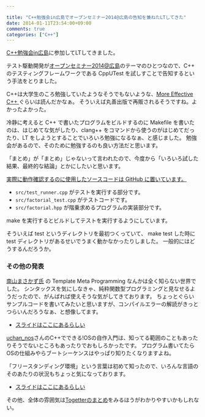 ```yaml
---

title: "C++勉強会in広島でオープンセミナー2014@広島の告知を兼ねたLTしてきた"
date: 2014-01-11T23:54:00+09:00
comments: true
categories: ["C++"]
---
```


[C++勉強会in広島](http://partake.in/events/5ddde1fe-88b7-4541-9f37-02cf4fa0284c)に参加してLTしてきました。

<script async class="speakerdeck-embed" data-id="767eb2105c40013147cb72318cd7c772" data-ratio="1.33333333333333" src="//speakerdeck.com/assets/embed.js"></script>

テスト駆動開発が[オープンセミナー2014@広島](http://osh-2014.github.io/)のテーマのひとつなので、C++ のテスティングフレームワークである CppUTest を試しすことで告知するという手法をとりました。

C++は大学生のころ勉強していたようなそうでもないような、[More Effective C++ ](https://www.amazon.co.jp/dp/4621066064?tag=eiel-22&camp=1027&creative=7407&linkCode=as4&creativeASIN=4621066064&adid=1AD3439TTKC9VEHCJTFN&)ぐらいは読んだかなぁ。
そういえば丸善出版で再販されるそうですね。よかったよかった。

冷静に考えると C++ で書いたプログラムをビルドするのに Makefile を書いたのは、はじめてな気がしたり、clang++ をコマンドから使うのがはじめてだったり、LT をしようとすることでいろいろ勉強になるなぁ、と感じました。
勉強会があるので、そのために勉強するのも良い方法だと思います。

「まとめ」が「まとめ」じゃないって言われたので、今度から「いろいろ試した結果、最終的な結論」とかにしたいと思います。

[実際に動作確認するのに使用したソースコードは GitHub に置いています。](https://github.com/eiel/cpphiroshima-1)

* `src/test_runner.cpp` がテストを実行する部分です。
* `src/factorial_test.cpp` がテストコードです。
* `src/factorial.hpp` が階乗求めるプログラムの実装部分です。

make を実行するとビルドしてテストを実行するようにしています。

そういえば test というディレクトリを最初つくっていて、 make test した時に test ディレクトリがあるせいでうまく動かなかったりしました。
一般的にはどうするんだろうか。

### その他の発表

[南山まさかず氏](https://twitter.com/PG_nonen/) の Template Meta Programming なんかは全く知らない世界でした。
シンタックスを気にしなきゃ、純粋関数型プログラミングと見なせるようだったので、がんばれば使えそうな気がしてきております。
ちょっとぐらいサンプルコードを書いてみたいと思いますが、コンパイルエラーの解読がきっとつらいんだろうなぁ、と想像してます。

* [スライドはここにあるらしい](http://www.slideshare.net/masakazuminamiyama/cin-29888053)

[uchan_nos](https://twitter.com/uchan_nos)さんのC++でできる!OSの自作入門は、知ってる範囲のこともあったりそうでないところもあったりでおもしろかったです。
プログラム書いてたらOSの仕組みやらブートシーケンスはやっぱり知りたくなりますよね。

「フリースタンディング環境」という言葉は初めて知ったので、いろんな言語のそのあたりの状況もちょっと気になっております。

* [スライドはここにあるらしい](http://www.slideshare.net/uchan_nos/cppos)

その他、全体の雰囲気は[Togetterのまとめ](http://togetter.com/li/614849)をみるほうがわかりやすいかもしれない。
